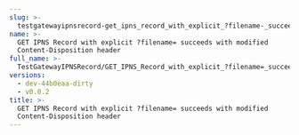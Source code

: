 ```yaml
---
slug: >-
  testgatewayipnsrecord-get_ipns_record_with_explicit_?filename-_succeeds_with_modified_content-disposition_header
name: >-
  GET IPNS Record with explicit ?filename= succeeds with modified
  Content-Disposition header
full_name: >-
  TestGatewayIPNSRecord/GET_IPNS_Record_with_explicit_?filename=_succeeds_with_modified_Content-Disposition_header
versions:
  - dev-44b0eaa-dirty
  - v0.0.2
title: >-
  GET IPNS Record with explicit ?filename= succeeds with modified
  Content-Disposition header
---
```


